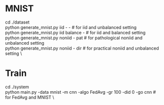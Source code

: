 # MNIST
cd ./dataset \
python generate_mnist.py iid - - # for iid and unbalanced setting \
python generate_mnist.py iid balance - # for iid and balanced setting \
python generate_mnist.py noniid - pat # for pathological noniid and unbalanced setting \
python generate_mnist.py noniid - dir # for practical noniid and unbalanced setting \


# Train

cd ./system \
python main.py -data mnist -m cnn -algo FedAvg -gr 100 -did 0 -go cnn # for FedAvg and MNIST \
